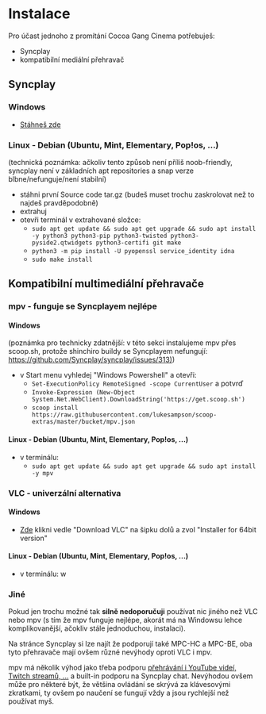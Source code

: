 # Instalace

Pro účast jednoho z promítání Cocoa Gang Cinema potřebuješ:

- Syncplay
- kompatibilní mediální přehravač

## Syncplay

### Windows

- [Stáhneš zde](https://syncplay.pl/)

### Linux - Debian (Ubuntu, Mint, Elementary, Pop!os, ...)

(technická poznámka: ačkoliv tento způsob není příliš noob-friendly, syncplay není v základních apt repositories a snap verze blbne/nefunguje/není stabilní)

- stáhni první Source code tar.gz (budeš muset trochu zaskrolovat než to najdeš pravděpodobně)
- extrahuj
- otevři terminál v extrahované složce:
	- ``sudo apt get update && sudo apt get upgrade && sudo apt install -y python3 python3-pip python3-twisted python3-pyside2.qtwidgets python3-certifi git make``
	- ``python3 -m pip install -U pyopenssl service_identity idna``
	- ``sudo make install``

## Kompatibilní multimediální přehravače

### mpv - funguje se Syncplayem nejlépe

#### Windows

(poznámka pro technicky zdatnější: v této sekci instalujeme mpv přes scoop.sh, protože shinchiro buildy se Syncplayem nefungují: <https://github.com/Syncplay/syncplay/issues/313)>)

- v Start menu vyhledej "Windows Powershell" a otevři:
	- ``Set-ExecutionPolicy RemoteSigned -scope CurrentUser`` a potvrď
	- ``Invoke-Expression (New-Object System.Net.WebClient).DownloadString('https://get.scoop.sh')``
	- ``scoop install https://raw.githubusercontent.com/lukesampson/scoop-extras/master/bucket/mpv.json``

#### Linux - Debian (Ubuntu, Mint, Elementary, Pop!os, ...)

- v terminálu:
	- ``sudo apt get update && sudo apt get upgrade && sudo apt install -y mpv``

### VLC - univerzální alternativa

#### Windows

- [Zde](https://www.videolan.org/vlc/download-windows.html) klikni vedle "Download VLC" na šipku dolů a zvol "Installer for 64bit version"

#### Linux - Debian (Ubuntu, Mint, Elementary, Pop!os, ...)

- v terminálu:
w

### Jiné

Pokud jen trochu možné tak **silně nedoporučuji** používat nic jiného než VLC nebo mpv (s tím že mpv funguje nejlépe, akorát má na Windowsu lehce komplikovanější, ačokliv stále jednoduchou, instalaci).

Na stránce Syncplay si lze najít že podporují také MPC-HC a MPC-BE, oba tyto přehravače mají ovšem různé nevýhody oproti VLC i mpv.

mpv má několik výhod jako třeba podporu [přehrávání i YouTube videí, Twitch streamů, ...](instalace-youtube.md) a built-in podporu na Syncplay chat. Nevýhodou ovšem může pro některé být, že většina ovládání se skrývá za klávesovými zkratkami, ty ovšem po naučení se fungují vždy a jsou rychlejší než používat myš.
